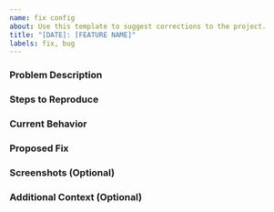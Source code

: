 ```yaml
---
name: fix config
about: Use this template to suggest corrections to the project.
title: "[DATE]: [FEATURE NAME]"
labels: fix, bug
---
```

### Problem Description

<!-- Briefly explain the problem or bug you encountered. -->

### Steps to Reproduce

<!-- List detailed steps to reproduce the problem, if applicable. -->

### Current Behavior

<!-- Describe the current behavior that poses an issue. -->

### Proposed Fix

<!-- Explain the fix you propose to resolve this issue. -->

### Screenshots (Optional)

<!-- Add screenshots to illustrate the problem or undesired behavior, if applicable. -->

### Additional Context (Optional)

<!-- Add any other relevant context or information regarding this fix. -->
